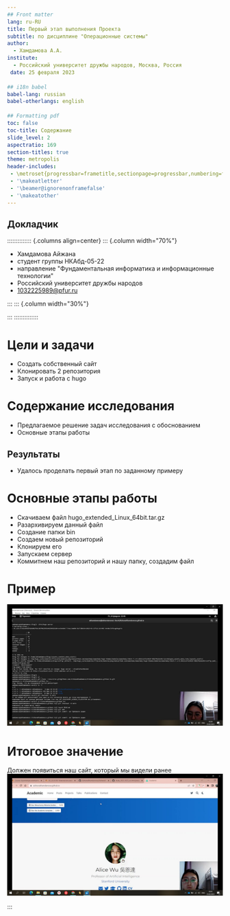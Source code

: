 ```yaml
---
## Front matter
lang: ru-RU
title: Первый этап выполнения Проекта
subtitle: по дисциплине "Операционные системы"
author:
  - Хамдамова А.А.
institute:
  - Российский университет дружбы народов, Москва, Россия
 date: 25 февраля 2023

## i18n babel
babel-lang: russian
babel-otherlangs: english

## Formatting pdf
toc: false
toc-title: Содержание
slide_level: 2
aspectratio: 169
section-titles: true
theme: metropolis
header-includes:
 - \metroset{progressbar=frametitle,sectionpage=progressbar,numbering=fraction}
 - '\makeatletter'
 - '\beamer@ignorenonframefalse'
 - '\makeatother'
---
```


## Докладчик

:::::::::::::: {.columns align=center}
::: {.column width="70%"}

 * Хамдамова Айжана 
 * студент группы НКАбд-05-22
 * направление "Фундаментальная информатика и информационные технологии" 
 * Российский университет дружбы народов
 * [1032225989@pfur.ru](mailto:1032225989@pfur.ru)

:::
::: {.column width="30%"}

:::
::::::::::::::

# Цели и задачи

- Создать собственный сайт
- Клонировать 2 репозитория
- Запуск и работа с hugo

# Содержание исследования

- Предлагаемое решение задач исследования с обоснованием
- Основные этапы работы

## Результаты
- Удалось проделать первый этап по заданному примеру

# Основные этапы работы 
- Скачиваем файл hugo_extended_Linux_64bit.tar.gz 
- Разархивируем данный файл
- Создание папки bin
- Создаем новый репозиторий
- Клонируем его
- Запускаем сервер
- Коммитнем наш репозиторий и нашу папку, создадим файл

# Пример 
![Шаг12](image/12.png)

# Итоговое значение 
Должен появиться наш сайт, который мы видели ранее
![Шаг16](image/17.png)

:::

